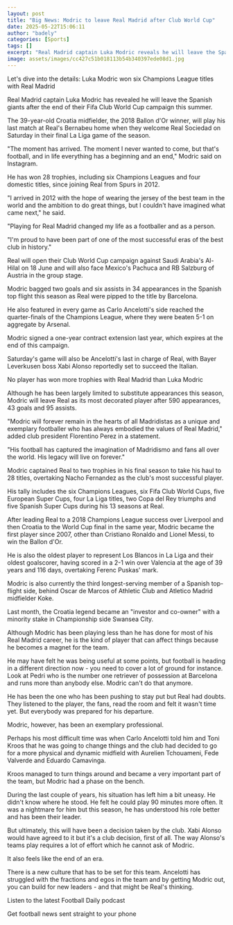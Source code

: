 ```yaml
---
layout: post
title: "Big News: Modric to leave Real Madrid after Club World Cup"
date: 2025-05-22T15:06:11
author: "badely"
categories: [Sports]
tags: []
excerpt: "Real Madrid captain Luka Modric reveals he will leave the Spanish giants after the end of their Fifa Club World Cup campaign this summer."
image: assets/images/cc427c51b018113b54b340397ede08d1.jpg
---
```


Let's dive into the details: Luka Modric won six Champions League titles with Real Madrid

Real Madrid captain Luka Modric has revealed he will leave the Spanish giants after the end of their Fifa Club World Cup campaign this summer.

The 39-year-old Croatia midfielder, the 2018 Ballon d'Or winner, will play his last match at Real's Bernabeu home when they welcome Real Sociedad on Saturday in their final La Liga game of the season.

"The moment has arrived. The moment I never wanted to come, but that's football, and in life everything has a beginning and an end," Modric said on Instagram. 

He has won 28 trophies, including six Champions Leagues and four domestic titles, since joining Real from Spurs in 2012.

"I arrived in 2012 with the hope of wearing the jersey of the best team in the world and the ambition to do great things, but I couldn't have imagined what came next," he said.

"Playing for Real Madrid changed my life as a footballer and as a person.

"I'm proud to have been part of one of the most successful eras of the best club in history."

Real will open their Club World Cup campaign against Saudi Arabia's Al-Hilal on 18 June and will also face Mexico's Pachuca and RB Salzburg of Austria in the group stage.

Modric bagged two goals and six assists in 34 appearances in the Spanish top flight this season as Real were pipped to the title by Barcelona. 

He also featured in every game as Carlo Ancelotti's side reached the quarter-finals of the Champions League, where they were beaten 5-1 on aggregate by Arsenal.

Modric signed a one-year contract extension last year, which expires at the end of this campaign.

Saturday's game will also be Ancelotti's last in charge of Real, with Bayer Leverkusen boss Xabi Alonso reportedly set to succeed the Italian. 

No player has won more trophies with Real Madrid than Luka Modric

Although he has been largely limited to substitute appearances this season, Modric will leave Real as its most decorated player after 590 appearances, 43 goals and 95 assists.

"Modric will forever remain in the hearts of all Madridistas as a unique and exemplary footballer who has always embodied the values of Real Madrid," added club president Florentino Perez in a statement.

"His football has captured the imagination of Madridismo and fans all over the world. His legacy will live on forever."

Modric captained Real to two trophies in his final season to take his haul to 28 titles, overtaking Nacho Fernandez as the club's most successful player.

His tally includes the six Champions Leagues, six Fifa Club World Cups, five European Super Cups, four La Liga titles, two Copa del Rey triumphs and five Spanish Super Cups during his 13 seasons at Real.

After leading Real to a 2018 Champions League success over Liverpool and then Croatia to the World Cup final in the same year, Modric became the first player since 2007, other than Cristiano Ronaldo and Lionel Messi, to win the Ballon d'Or.

He is also the oldest player to represent Los Blancos in La Liga and their oldest goalscorer, having scored in a 2-1 win over Valencia at the age of 39 years and 116 days, overtaking Ferenc Puskas' mark.

Modric is also currently the third longest-serving member of a Spanish top-flight side, behind Oscar de Marcos of Athletic Club and Atletico Madrid midfielder Koke.

Last month, the Croatia legend became an "investor and co-owner" with a minority stake in Championship side Swansea City. 

Although Modric has been playing less than he has done for most of his Real Madrid career, he is the kind of player that can affect things because he becomes a magnet for the team.

He may have felt he was being useful at some points, but football is heading in a different direction now - you need to cover a lot of ground for instance. Look at Pedri who is the number one retriever of possession at Barcelona and runs more than anybody else. Modric can't do that anymore.

He has been the one who has been pushing to stay put but Real had doubts. They listened to the player, the fans, read the room and felt it wasn't time yet. But everybody was prepared for his departure.

Modric, however, has been an exemplary professional. 

Perhaps his most difficult time was when Carlo Ancelotti told him and Toni Kroos that he was going to change things and the club had decided to go for a more physical and dynamic midfield with Aurelien Tchouameni, Fede Valverde and Eduardo Camavinga.

Kroos managed to turn things around and became a very important part of the team, but Modric had a phase on the bench.

During the last couple of years, his situation has left him a bit uneasy. He didn't know where he stood. He felt he could play 90 minutes more often. It was a nightmare for him but this season, he has understood his role better and has been their leader.

But ultimately, this will have been a decision taken by the club. Xabi Alonso would have agreed to it but it's a club decision, first of all. The way Alonso's teams play requires a lot of effort which he cannot ask of Modric.

It also feels like the end of an era.

There is a new culture that has to be set for this team. Ancelotti has struggled with the fractions and egos in the team and by getting Modric out, you can build for new leaders - and that might be Real's thinking.

Listen to the latest Football Daily podcast

Get football news sent straight to your phone

